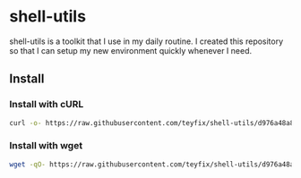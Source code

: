 # shell-utils

shell-utils is a toolkit that I use in my daily routine. I created this
repository so that I can setup my new environment quickly whenever I need.

## Install

### Install with cURL

```sh
curl -o- https://raw.githubusercontent.com/teyfix/shell-utils/d976a48a8c075e15c38acbc03fa3475d8f24e7b8/install.sh | bash
```

### Install with wget

```sh
wget -qO- https://raw.githubusercontent.com/teyfix/shell-utils/d976a48a8c075e15c38acbc03fa3475d8f24e7b8/install.sh | bash
```
